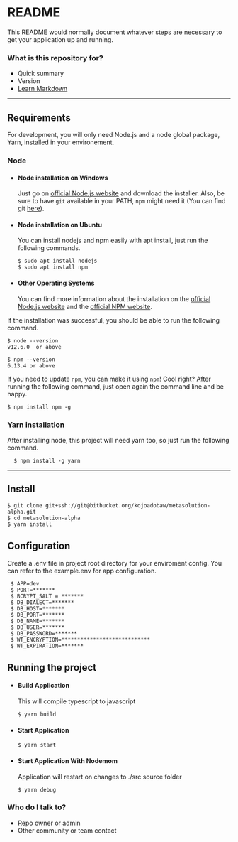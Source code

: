 # README

This README would normally document whatever steps are necessary to get your
application up and running.

### What is this repository for?

-   Quick summary
-   Version
-   [Learn Markdown](https://bitbucket.org/tutorials/markdowndemo)

---

## Requirements

For development, you will only need Node.js and a node global package, Yarn,
installed in your environement.

### Node

-   #### Node installation on Windows

    Just go on [official Node.js website](https://nodejs.org/) and download the
    installer. Also, be sure to have `git` available in your PATH, `npm` might
    need it (You can find git [here](https://git-scm.com/)).

-   #### Node installation on Ubuntu

    You can install nodejs and npm easily with apt install, just run the
    following commands.

        $ sudo apt install nodejs
        $ sudo apt install npm

-   #### Other Operating Systems
    You can find more information about the installation on the
    [official Node.js website](https://nodejs.org/) and the
    [official NPM website](https://npmjs.org/).

If the installation was successful, you should be able to run the following
command.

    $ node --version
    v12.6.0  or above

    $ npm --version
    6.13.4 or above

If you need to update `npm`, you can make it using `npm`! Cool right? After
running the following command, just open again the command line and be happy.

    $ npm install npm -g

###

### Yarn installation

After installing node, this project will need yarn too, so just run the
following command.

      $ npm install -g yarn

---

## Install

    $ git clone git+ssh://git@bitbucket.org/kojoadobaw/metasolution-alpha.git
    $ cd metasolution-alpha
    $ yarn install

## Configuration

Create a .env file in project root directory for your enviroment config. You can
refer to the example.env for app configuration.

     $ APP=dev
     $ PORT=*******
     $ BCRYPT_SALT = *******
     $ DB_DIALECT=*******
     $ DB_HOST=*******
     $ DB_PORT=*******
     $ DB_NAME=*******
     $ DB_USER=*******
     $ DB_PASSWORD=*******
     $ WT_ENCRYPTION=****************************
     $ WT_EXPIRATION=*******

## Running the project

-   #### Build Application

    This will compile typescript to javascript

        $ yarn build

-   #### Start Application

        $ yarn start

-   #### Start Application With Nodemom

    Application will restart on changes to ./src source folder

        $ yarn debug

### Who do I talk to?

-   Repo owner or admin
-   Other community or team contact

